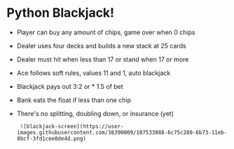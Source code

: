 # Python Blackjack!

- Player can buy any amount of chips, game over when 0 chips
- Dealer uses four decks and builds a new stack at 25 cards
- Dealer must hit when less than 17 or stand when 17 or more
- Ace follows soft rules, values 11 and 1, auto blackjack
- Blackjack pays out 3:2 or * 1.5 of bet
- Bank eats the float if less than one chip
- There's no splitting, doubling down, or insurance (yet)

       ![blackjack-screen](https://user-images.githubusercontent.com/38390009/107533088-6c75c280-6b73-11eb-8bcf-3fd1cee0de4d.png)

